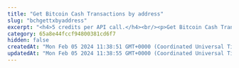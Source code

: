 ```yaml
---
title: "Get Bitcoin Cash Transactions by address"
slug: "bchgettxbyaddress"
excerpt: "<h4>5 credits per API call.</h4><br/><p>Get Bitcoin Cash Transaction by address. Limit is 50 transaction per response.</p>"
category: 65a8e44fccf94800381cd6f7
hidden: false
createdAt: "Mon Feb 05 2024 11:38:51 GMT+0000 (Coordinated Universal Time)"
updatedAt: "Mon Feb 05 2024 11:38:55 GMT+0000 (Coordinated Universal Time)"
---
```

